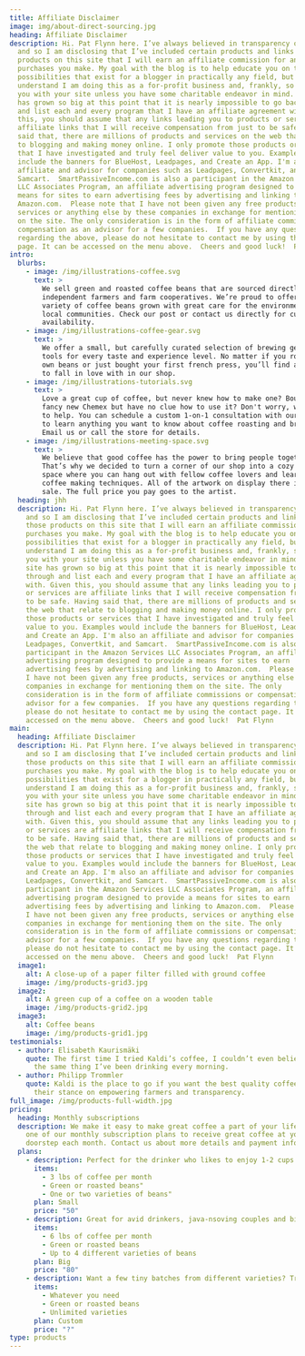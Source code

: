 ```yaml
---
title: Affiliate Disclaimer
image: img/about-direct-sourcing.jpg
heading: Affiliate Disclaimer
description: Hi. Pat Flynn here. I’ve always believed in transparency on the web
  and so I am disclosing that I’ve included certain products and links to those
  products on this site that I will earn an affiliate commission for any
  purchases you make. My goal with the blog is to help educate you on the
  possibilities that exist for a blogger in practically any field, but please
  understand I am doing this as a for-profit business and, frankly, so should
  you with your site unless you have some charitable endeavor in mind.  The site
  has grown so big at this point that it is nearly impossible to go back through
  and list each and every program that I have an affiliate agreement with. Given
  this, you should assume that any links leading you to products or services are
  affiliate links that I will receive compensation from just to be safe. Having
  said that, there are millions of products and services on the web that relate
  to blogging and making money online. I only promote those products or services
  that I have investigated and truly feel deliver value to you. Examples would
  include the banners for BlueHost, Leadpages, and Create an App. I'm also an
  affiliate and advisor for companies such as Leadpages, Convertkit, and
  Samcart.  SmartPassiveIncome.com is also a participant in the Amazon Services
  LLC Associates Program, an affiliate advertising program designed to provide a
  means for sites to earn advertising fees by advertising and linking to
  Amazon.com.  Please note that I have not been given any free products,
  services or anything else by these companies in exchange for mentioning them
  on the site. The only consideration is in the form of affiliate commissions or
  compensation as an advisor for a few companies.  If you have any questions
  regarding the above, please do not hesitate to contact me by using the contact
  page. It can be accessed on the menu above.  Cheers and good luck!  Pat Flynn
intro:
  blurbs:
    - image: /img/illustrations-coffee.svg
      text: >
        We sell green and roasted coffee beans that are sourced directly from
        independent farmers and farm cooperatives. We’re proud to offer a
        variety of coffee beans grown with great care for the environment and
        local communities. Check our post or contact us directly for current
        availability.
    - image: /img/illustrations-coffee-gear.svg
      text: >
        We offer a small, but carefully curated selection of brewing gear and
        tools for every taste and experience level. No matter if you roast your
        own beans or just bought your first french press, you’ll find a gadget
        to fall in love with in our shop.
    - image: /img/illustrations-tutorials.svg
      text: >
        Love a great cup of coffee, but never knew how to make one? Bought a
        fancy new Chemex but have no clue how to use it? Don't worry, we’re here
        to help. You can schedule a custom 1-on-1 consultation with our baristas
        to learn anything you want to know about coffee roasting and brewing.
        Email us or call the store for details.
    - image: /img/illustrations-meeting-space.svg
      text: >
        We believe that good coffee has the power to bring people together.
        That’s why we decided to turn a corner of our shop into a cozy meeting
        space where you can hang out with fellow coffee lovers and learn about
        coffee making techniques. All of the artwork on display there is for
        sale. The full price you pay goes to the artist.
  heading: jhh
  description: Hi. Pat Flynn here. I’ve always believed in transparency on the web
    and so I am disclosing that I’ve included certain products and links to
    those products on this site that I will earn an affiliate commission for any
    purchases you make. My goal with the blog is to help educate you on the
    possibilities that exist for a blogger in practically any field, but please
    understand I am doing this as a for-profit business and, frankly, so should
    you with your site unless you have some charitable endeavor in mind.  The
    site has grown so big at this point that it is nearly impossible to go back
    through and list each and every program that I have an affiliate agreement
    with. Given this, you should assume that any links leading you to products
    or services are affiliate links that I will receive compensation from just
    to be safe. Having said that, there are millions of products and services on
    the web that relate to blogging and making money online. I only promote
    those products or services that I have investigated and truly feel deliver
    value to you. Examples would include the banners for BlueHost, Leadpages,
    and Create an App. I'm also an affiliate and advisor for companies such as
    Leadpages, Convertkit, and Samcart.  SmartPassiveIncome.com is also a
    participant in the Amazon Services LLC Associates Program, an affiliate
    advertising program designed to provide a means for sites to earn
    advertising fees by advertising and linking to Amazon.com.  Please note that
    I have not been given any free products, services or anything else by these
    companies in exchange for mentioning them on the site. The only
    consideration is in the form of affiliate commissions or compensation as an
    advisor for a few companies.  If you have any questions regarding the above,
    please do not hesitate to contact me by using the contact page. It can be
    accessed on the menu above.  Cheers and good luck!  Pat Flynn
main:
  heading: Affiliate Disclaimer
  description: Hi. Pat Flynn here. I’ve always believed in transparency on the web
    and so I am disclosing that I’ve included certain products and links to
    those products on this site that I will earn an affiliate commission for any
    purchases you make. My goal with the blog is to help educate you on the
    possibilities that exist for a blogger in practically any field, but please
    understand I am doing this as a for-profit business and, frankly, so should
    you with your site unless you have some charitable endeavor in mind.  The
    site has grown so big at this point that it is nearly impossible to go back
    through and list each and every program that I have an affiliate agreement
    with. Given this, you should assume that any links leading you to products
    or services are affiliate links that I will receive compensation from just
    to be safe. Having said that, there are millions of products and services on
    the web that relate to blogging and making money online. I only promote
    those products or services that I have investigated and truly feel deliver
    value to you. Examples would include the banners for BlueHost, Leadpages,
    and Create an App. I'm also an affiliate and advisor for companies such as
    Leadpages, Convertkit, and Samcart.  SmartPassiveIncome.com is also a
    participant in the Amazon Services LLC Associates Program, an affiliate
    advertising program designed to provide a means for sites to earn
    advertising fees by advertising and linking to Amazon.com.  Please note that
    I have not been given any free products, services or anything else by these
    companies in exchange for mentioning them on the site. The only
    consideration is in the form of affiliate commissions or compensation as an
    advisor for a few companies.  If you have any questions regarding the above,
    please do not hesitate to contact me by using the contact page. It can be
    accessed on the menu above.  Cheers and good luck!  Pat Flynn
  image1:
    alt: A close-up of a paper filter filled with ground coffee
    image: /img/products-grid3.jpg
  image2:
    alt: A green cup of a coffee on a wooden table
    image: /img/products-grid2.jpg
  image3:
    alt: Coffee beans
    image: /img/products-grid1.jpg
testimonials:
  - author: Elisabeth Kaurismäki
    quote: The first time I tried Kaldi’s coffee, I couldn’t even believe that was
      the same thing I’ve been drinking every morning.
  - author: Philipp Trommler
    quote: Kaldi is the place to go if you want the best quality coffee. I love
      their stance on empowering farmers and transparency.
full_image: /img/products-full-width.jpg
pricing:
  heading: Monthly subscriptions
  description: We make it easy to make great coffee a part of your life. Choose
    one of our monthly subscription plans to receive great coffee at your
    doorstep each month. Contact us about more details and payment info.
  plans:
    - description: Perfect for the drinker who likes to enjoy 1-2 cups per day.
      items:
        - 3 lbs of coffee per month
        - Green or roasted beans"
        - One or two varieties of beans"
      plan: Small
      price: "50"
    - description: Great for avid drinkers, java-nsoving couples and bigger crowds
      items:
        - 6 lbs of coffee per month
        - Green or roasted beans
        - Up to 4 different varieties of beans
      plan: Big
      price: "80"
    - description: Want a few tiny batches from different varieties? Try our custom plan
      items:
        - Whatever you need
        - Green or roasted beans
        - Unlimited varieties
      plan: Custom
      price: "?"
type: products
---
```

